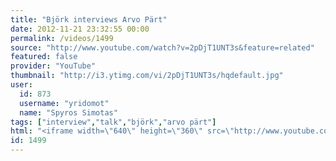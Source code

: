 ```yaml
---
title: "Björk interviews Arvo Pärt"
date: 2012-11-21 23:32:55 00:00
permalink: /videos/1499
source: "http://www.youtube.com/watch?v=2pDjT1UNT3s&feature=related"
featured: false
provider: "YouTube"
thumbnail: "http://i3.ytimg.com/vi/2pDjT1UNT3s/hqdefault.jpg"
user:
  id: 873
  username: "yridomot"
  name: "Spyros Simotas"
tags: ["interview","talk","björk","arvo pärt"]
html: "<iframe width=\"640\" height=\"360\" src=\"http://www.youtube.com/embed/2pDjT1UNT3s?wmode=transparent&fs=1&feature=oembed\" frameborder=\"0\" allowfullscreen></iframe>"
id: 1499
---
```


